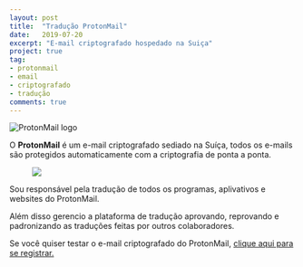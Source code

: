 ```yaml
---
layout: post
title:  "Tradução ProtonMail"
date:   2019-07-20
excerpt: "E-mail criptografado hospedado na Suiça"
project: true
tag:
- protonmail 
- email
- criptografado
- tradução
comments: true
---
```

![ProtonMail logo](https://github.com/ialexsilva/ialexsilva.github.io/raw/master/assets/img/logo_protonmail.png)    

O **ProtonMail** é um e-mail criptografado sediado na Suíça, todos os e-mails são protegidos automaticamente com a criptografia de ponta a ponta. 

<figure>
	<a href="https://github.com/ialexsilva/ialexsilva.github.io/raw/master/assets/img/protonvpnwebsite.png"><img src="https://github.com/ialexsilva/ialexsilva.github.io/raw/master/assets/img/protonvpnwebsite.png"></a>
</figure>

Sou responsável pela tradução de todos os programas, aplivativos e websites do ProtonMail.

Além disso gerencio a plataforma de tradução aprovando, reprovando e padronizando as traduções feitas por outros colaboradores.


Se você quiser testar o e-mail criptografado do ProtonMail, [clique aqui para se registrar.](https://protonmail.com/pt-br/signup)